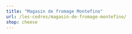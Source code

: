 ```yaml
---
title: "Magasin de fromage Montefino"
url: /les-cedres/magasin-de-fromage-montefino/
shop: cheese
---
```

